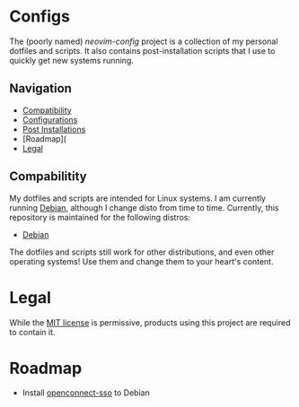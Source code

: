 # Configs

The (poorly named) <i>neovim-config</i> project is a collection of my personal
dotfiles and scripts. It also contains post-installation scripts that I use
to quickly get new systems running.

## Navigation
- [Compatibility](#compabilitity)
- [Configurations](./docs/deploy-configutation.md)
- [Post Installations](./docs/post-installations.md)
- [Roadmap](
- [Legal](#legal)

## Compabilitity
My dotfiles and scripts are intended for Linux systems. I am currently running [Debian](https://www.debian.org/), although I change disto from time to time. Currently, this repository is maintained for the following distros:

- [Debian](https://www.debian.org/download)

The dotfiles and scripts still work for other distributions, and even other operating systems! Use them and change them to your heart's content.

# Legal
While the [MIT license](./LICENSE) is permissive, products using this project are required to contain it.

# Roadmap
- Install [openconnect-sso](https://github.com/vlaci/openconnect-sso) to Debian

